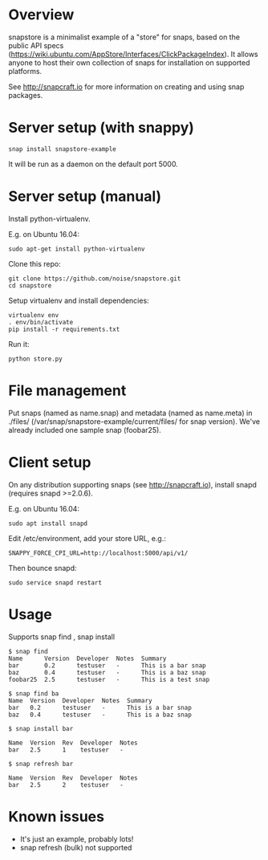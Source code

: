 # Overview

snapstore is a minimalist example of a "store" for snaps, based on the public API specs (https://wiki.ubuntu.com/AppStore/Interfaces/ClickPackageIndex). It allows anyone to host their own collection of snaps for installation on supported platforms.

See http://snapcraft.io for more information on creating and using snap packages.

# Server setup (with snappy)

```
snap install snapstore-example
```

It will be run as a daemon on the default port 5000.


# Server setup (manual)

Install python-virtualenv.

E.g. on Ubuntu 16.04:
```
sudo apt-get install python-virtualenv
```

Clone this repo:
```
git clone https://github.com/noise/snapstore.git
cd snapstore
```

Setup virtualenv and install dependencies:
```
virtualenv env
. env/bin/activate
pip install -r requirements.txt
```

Run it:
```
python store.py
```


# File management

Put snaps (named as name.snap) and metadata (named as name.meta) in ./files/ (/var/snap/snapstore-example/current/files/ for snap version). We've already included one sample snap (foobar25).


# Client setup

On any distribution supporting snaps (see http://snapcraft.io), install snapd (requires snapd >=2.0.6).

E.g. on Ubuntu 16.04:
```
sudo apt install snapd
```

Edit /etc/environment, add your store URL, e.g.:
```
SNAPPY_FORCE_CPI_URL=http://localhost:5000/api/v1/
```

Then bounce snapd:
```
sudo service snapd restart
```

# Usage

Supports snap find <name>, snap install <name>

```
$ snap find
Name      Version  Developer  Notes  Summary
bar       0.2      testuser   -      This is a bar snap
baz       0.4      testuser   -      This is a baz snap
foobar25  2.5      testuser   -      This is a test snap

$ snap find ba
Name  Version  Developer  Notes  Summary
bar   0.2      testuser   -      This is a bar snap
baz   0.4      testuser   -      This is a baz snap

$ snap install bar

Name  Version  Rev  Developer  Notes
bar   2.5      1    testuser   -

$ snap refresh bar

Name  Version  Rev  Developer  Notes
bar   2.5      2    testuser   -
```

# Known issues

- It's just an example, probably lots!
- snap refresh (bulk) not supported
